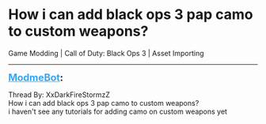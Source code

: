 # How i can add black ops 3 pap camo to custom weapons?
Game Modding | Call of Duty: Black Ops 3 | Asset Importing

---
<strong style="font-size: 1.4em;"><span style="text-decoration: underline;text-decoration-color: #34a7f9;"><span style="color:#34a7f9;">ModmeBot</span></span>:</strong>

<p>Thread By: XxDarkFireStormzZ<br />How i can add black ops 3 pap camo to custom weapons?<br />i haven&#39;t see any tutorials for adding camo on custom weapons yet</p>
